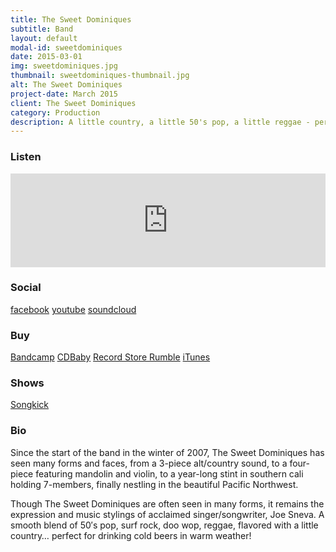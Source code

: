 ```yaml
---
title: The Sweet Dominiques
subtitle: Band
layout: default
modal-id: sweetdominiques
date: 2015-03-01
img: sweetdominiques.jpg
thumbnail: sweetdominiques-thumbnail.jpg
alt: The Sweet Dominiques
project-date: March 2015
client: The Sweet Dominiques
category: Production
description: A little country, a little 50's pop, a little reggae - perfect for drinking cold beers in warm weather.
---
```


<h3>Listen</h3>
 <iframe style="border: 0; width: 100%;" src="http://bandcamp.com/EmbeddedPlayer/album=1128130451/size=large/bgcol=333333/linkcol=4ec5ec/artwork=small/transparent=true/" seamless="">&lt;a href="http://thesweetdominiques.bandcamp.com/album/the-sweet-dominiques-2"&gt;The Sweet Dominiques by The Sweet Dominiques&lt;/a&gt;</iframe>

<h3>Social</h3>
<a href="https://www.facebook.com/TheSweetDominiques" target="_blank" class="symbol btn-link">facebook</a>
<a href="https://www.youtube.com/user/GrooveMaster5K" target="_blank" class="symbol btn-link">youtube</a>
<a href="https://soundcloud.com/the_sweet_dominiques" target="_blank" class="symbol btn-link">soundcloud</a>

<h3>Buy</h3>
<a href="http://thesweetdominiques.bandcamp.com/" target="_blank" class="btn-link">Bandcamp</a>
<a href="http://www.cdbaby.com/cd/SweetDominiques" target="_blank" class="btn-link">CDBaby</a>
<a href="http://www.cdbaby.com/cd/sweetdominiques1" target="_blank" class="btn-link">Record Store Rumble</a>
<a href="https://itunes.apple.com/us/artist/the-sweet-dominiques/id383657132" class="btn-link">iTunes</a>

<h3>Shows</h3>
<a href="http://www.songkick.com/artists/994938-sweet-dominiques" target="_blank">Songkick</a>

<h3>Bio</h3>
<p>Since the start of the band in the winter of 2007, The Sweet Dominiques has seen many forms and faces, from a 3-piece alt/country sound, to a four-piece featuring mandolin and violin, to a year-long stint in southern cali holding 7-members, finally nestling in the beautiful Pacific Northwest.</p>
<p>Though The Sweet Dominiques are often seen in many forms, it remains the expression and music stylings of acclaimed singer/songwriter, Joe Sneva. A smooth blend of 50′s pop, surf rock, doo wop, reggae, flavored with a little country… perfect for drinking cold beers in warm weather!</p>